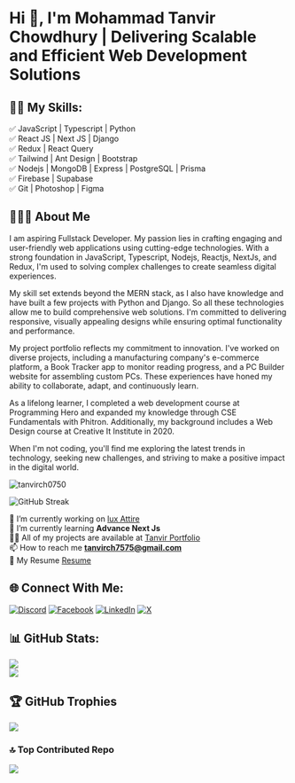 # Hi 👋, I'm Mohammad Tanvir Chowdhury | Delivering Scalable and Efficient Web Development Solutions



## 👨‍💻 My Skills: 

✅ JavaScript | Typescript | Python <br>
✅ React JS | Next JS | Django <br>
✅ Redux | React Query <br>
✅ Tailwind | Ant Design | Bootstrap <br>
✅ Nodejs | MongoDB | Express | PostgreSQL | Prisma <br>
✅ Firebase | Supabase <br>
✅ Git | Photoshop | Figma <br>


## 🙍🏻‍♂️ About Me

I am aspiring Fullstack Developer. My passion lies in crafting engaging and user-friendly web applications using cutting-edge technologies. With a strong foundation in JavaScript, Typescript, Nodejs, Reactjs, NextJs, and Redux, I'm used to solving complex challenges to create seamless digital experiences.

My skill set extends beyond the MERN stack, as I also have knowledge and have built a few projects with Python and Django. So all these technologies allow me to build comprehensive web solutions. I'm committed to delivering responsive, visually appealing designs while ensuring optimal functionality and performance.

My project portfolio reflects my commitment to innovation. I've worked on diverse projects, including a manufacturing company's e-commerce platform, a Book Tracker app to monitor reading progress, and a PC Builder website for assembling custom PCs. These experiences have honed my ability to collaborate, adapt, and continuously learn.

As a lifelong learner, I completed a web development course at Programming Hero and expanded my knowledge through CSE Fundamentals with Phitron. Additionally, my background includes a Web Design course at Creative It Institute in 2020.

When I'm not coding, you'll find me exploring the latest trends in technology, seeking new challenges, and striving to make a positive impact in the digital world.


<p align="left"> <img src="https://komarev.com/ghpvc/?username=tanvirch0750&label=Profile%20views&color=0e75b6&style=flat" alt="tanvirch0750" /> </p>

![GitHub Streak](https://streak-stats.demolab.com/?user=tanvirch0750)

🔭 I’m currently working on [lux Attire](https://github.com/tanvirch0750/Lux-Attire) <br>
🌱 I’m currently learning **Advance Next Js** <br>
👨‍💻 All of my projects are available at [Tanvir Portfolio](https://tanvir-chowdhury.netlify.app/) <br>
📫 How to reach me **tanvirch7575@gmail.com** <br>
📄 My Resume [Resume](https://drive.google.com/file/d/11CdWMHTwinHUwuIeIRtALg-x9HoSYa0H/view?usp=sharing) <br>


## 🌐 Connect With Me:
[![Discord](https://img.shields.io/badge/Discord-%237289DA.svg?logo=discord&logoColor=white)](https://discord.gg/tanvirch) [![Facebook](https://img.shields.io/badge/Facebook-%231877F2.svg?logo=Facebook&logoColor=white)](https://facebook.com/tanvirchowdhury.shahib) [![LinkedIn](https://img.shields.io/badge/LinkedIn-%230077B5.svg?logo=linkedin&logoColor=white)](https://linkedin.com/in/tanvirc) [![X](https://img.shields.io/badge/X-black.svg?logo=X&logoColor=white)](https://x.com/@mtc0750) 

## 📊 GitHub Stats:
![](https://github-readme-stats.vercel.app/api?username=tanvirch0750&theme=dark&hide_border=false&include_all_commits=true&count_private=true)<br/>
![](https://github-readme-stats.vercel.app/api/top-langs/?username=tanvirch0750&theme=dark&hide_border=false&include_all_commits=true&count_private=true&layout=compact)

## 🏆 GitHub Trophies
![](https://github-profile-trophy.vercel.app/?username=tanvirch0750&theme=radical&no-frame=true&no-bg=false&margin-w=4)

### 🔝 Top Contributed Repo
![](https://github-contributor-stats.vercel.app/api?username=tanvirch0750&limit=5&theme=dark&combine_all_yearly_contributions=true)


